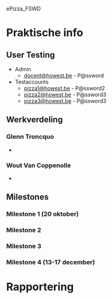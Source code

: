 ePizza_FSWD

# Praktische info

## User Testing
* Admin
    * docent@howest.be - P@ssword
* Testaccounts
    * pizza1@howest.be - P@ssword2
    * pizza2@howest.be - P@ssword3
    * pizza3@howest.be - P@ssword3

## Werkverdeling
### Glenn Troncquo
* 

### Wout Van Coppenolle
*

## Milestones

### Milestone 1 (20 oktober)

### Milestone 2

### Milestone 3

### Milestone 4 (13-17 december)

###

###

# Rapportering